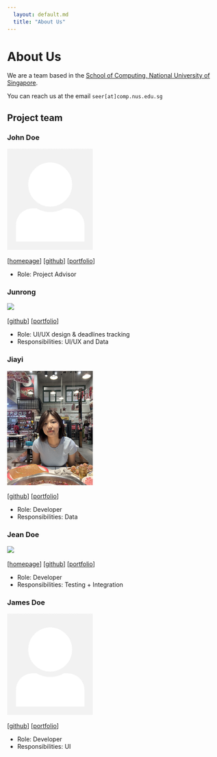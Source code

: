 ```yaml
---
  layout: default.md
  title: "About Us"
---
```


# About Us

We are a team based in the [School of Computing, National University of Singapore](http://www.comp.nus.edu.sg).

You can reach us at the email `seer[at]comp.nus.edu.sg`

## Project team

### John Doe

<img src="images/johndoe.png" width="200px">

[[homepage](http://www.comp.nus.edu.sg/~damithch)]
[[github](https://github.com/johndoe)]
[[portfolio](team/johndoe.md)]

* Role: Project Advisor

### Junrong

<img src="images/junronggg.png">

[[github](http://github.com/Junronggg)]
[[portfolio](https://junronggg.github.io/)]

* Role: UI/UX design & deadlines tracking
* Responsibilities: UI/UX and Data

### Jiayi 

<img src="images/broccoli0616.png" width="200px">

[[github](http://github.com/broccoli0616)] [[portfolio](https://broccoli0616.github.io/Zhang-Jiayi-page/)]

* Role: Developer
* Responsibilities: Data

### Jean Doe

<img src="images/fisherskyi.png" width="200px">

[[homepage](https://fisherskyi.github.io/)]
[[github](https://github.com/FisherSkyi)]
[[portfolio](team/johndoe.md)]

* Role: Developer
* Responsibilities: Testing + Integration

### James Doe

<img src="images/johndoe.png" width="200px">

[[github](http://github.com/johndoe)]
[[portfolio](team/johndoe.md)]

* Role: Developer
* Responsibilities: UI
